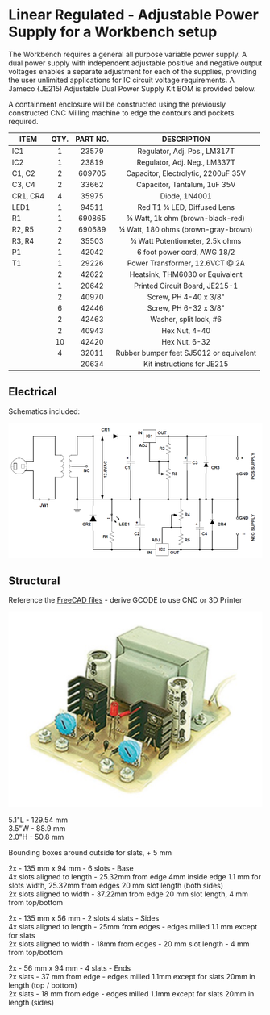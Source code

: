 # Linear Regulated - Adjustable Power Supply for a Workbench setup  

The Workbench requires a general all purpose variable power supply. A dual power supply with independent adjustable positive and negative output voltages enables a separate adjustment for each of the supplies, providing the user unlimited applications for IC circuit voltage requirements. A Jameco {JE215) Adjustable Dual Power Supply Kit BOM is provided below.

A containment enclosure will be constructed using the previously constructed CNC Milling machine to edge the contours and pockets required.  

|ITEM 		|QTY.	  |PART NO. 	 |DESCRIPTION 							|
|-----------|:-------:|:------------:|:------------------------------------:|
|IC1		|1		  |23579	     |Regulator, Adj. Pos., LM317T			|
|IC2		|1		  |23819		 |Regulator, Adj. Neg., LM337T			|
|C1, C2		|2		  |609705		 |Capacitor, Electrolytic, 2200uF 35V	|
|C3, C4		|2		  |33662		 |Capacitor, Tantalum, 1uF 35V			|
|CR1, CR4	|4		  |35975		 |Diode, 1N4001							|
|LED1		|1		  |94511		 |Red T1 ¾ LED, Diffused Lens			|
|R1			|1		  |690865		 |¼ Watt, 1k ohm (brown-black-red)		|
|R2, R5		|2		  |690689		 |¼ Watt, 180 ohms (brown-gray-brown)	|
|R3, R4		|2		  |35503		 |¼ Watt Potentiometer, 2.5k ohms		|
|P1			|1		  |42042		 |6 foot power cord, AWG 18/2			|
|T1			|1		  |29226		 |Power Transformer, 12.6VCT @ 2A		|
|			|2		  |42622		 |Heatsink, THM6030 or Equivalent		|
|			|1		  |20642		 |Printed Circuit Board, JE215-1		|
|			|2		  |40970		 |Screw, PH 4-40 x 3/8"					|
|			|6		  |42446		 |Screw, PH 6-32 x 3/8"					|
|			|2		  |42463		 |Washer, split lock, #6				|
|			|2		  |40943		 |Hex Nut, 4-40							|
|			|10		  |42420		 |Hex Nut, 6-32							|
|			|4		  |32011		 |Rubber bumper feet SJ5012 or equivalent|
|			|		  |20634		 |Kit instructions for JE215  			|

## Electrical  
Schematics included:

![schematics](/Electrical/Schematic_Diagram.png) 

## Structural  
Reference the [FreeCAD files](/Structural) - derive GCODE to use CNC or 3D Printer  

![Power Supply](/Electrical/Power_Supply.png)  

5.1"L - 129.54 mm  
3.5"W - 88.9 mm  
2.0"H - 50.8 mm   

Bounding boxes around outside for slats, + 5 mm  

2x - 135 mm x 94 mm - 6 slots 			- Base  
	4x slots aligned to length - 25.32mm from edge 4mm inside edge 1.1 mm for slots width, 25.32mm from edges 20 mm slot length (both sides)  
	2x slots aligned to width - 37.22mm from edge 20 mm slot length, 4 mm from top/bottom  
	
2x - 135 mm x 56 mm - 2 slots 4 slats	- Sides  
	4x slats aligned to length - 25mm from edges - edges milled 1.1 mm except for slats  
	2x slots aligned to width - 18mm from edges - 20 mm slot length - 4 mm from top/bottom  

2x - 56 mm x 94 mm  - 4 slats			- Ends  
	2x slats - 37 mm from edge - edges milled 1.1mm except for slats 20mm in length (top / bottom)  
	2x slats - 18 mm from edge - edges milled 1.1mm except for slats 20mm in length (sides)  

